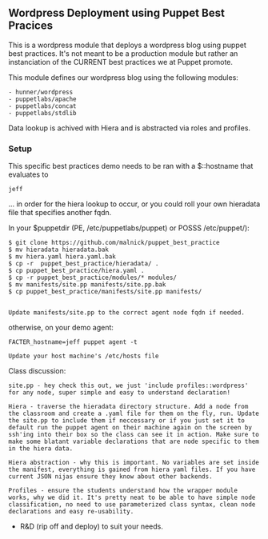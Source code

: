 ## Wordpress Deployment using Puppet Best Pracices

This is a wordpress module that deploys a wordpress blog using puppet best practices. It's not meant to be a production module but rather an instanciation of the CURRENT best practices we at Puppet promote.

This module defines our wordpress blog using the following modules:

	- hunner/wordpress
	- puppetlabs/apache
	- puppetlabs/concat
	- puppetlabs/stdlib
	
Data lookup is achived with Hiera and is abstracted via roles and profiles. 

### Setup

This specific best practices demo needs to be ran with a $::hostname that evaluates to 

	jeff

... in order for the hiera lookup to occur, or you could roll your own hieradata file that specifies another fqdn.

In your $puppetdir (PE, /etc/puppetlabs/puppet) or POSSS /etc/puppet/):

	$ git clone https://github.com/malnick/puppet_best_practice
	$ mv hieradata hieradata.bak
	$ mv hiera.yaml hiera.yaml.bak
	$ cp -r  puppet_best_practice/hieradata/ .
	$ cp puppet_best_practice/hiera.yaml .
	$ cp -r puppet_best_practice/modules/* modules/
	$ mv manifests/site.pp manifests/site.pp.bak
	$ cp puppet_best_practice/manifests/site.pp manifests/


	Update manifests/site.pp to the correct agent node fqdn if needed. 

otherwise, on your demo agent:

	FACTER_hostname=jeff puppet agent -t

	Update your host machine's /etc/hosts file

Class discussion:

	site.pp - hey check this out, we just 'include profiles::wordpress' for any node, super simple and easy to understand declaration!

	Hiera - traverse the hieradata directory structure. Add a node from the classroom and create a .yaml file for them on the fly, run. Update the site.pp to include them if neccessary or if you just set it to default run the puppet agent on their machine again on the screen by ssh'ing into their box so the class can see it in action. Make sure to make some blatant variable declarations that are node specific to them in the hiera data. 

	Hiera abstraction - why this is important. No variables are set inside the manifest, everything is gained from hiera yaml files. If you have current JSON nijas ensure they know about other backends. 

	Profiles - ensure the students understand how the wrapper module works, why we did it. It's pretty neat to be able to have simple node classification, no need to use parameterized class syntax, clean node declarations and easy re-usability. 

 	

 - R&D (rip off and deploy) to suit your needs. 
